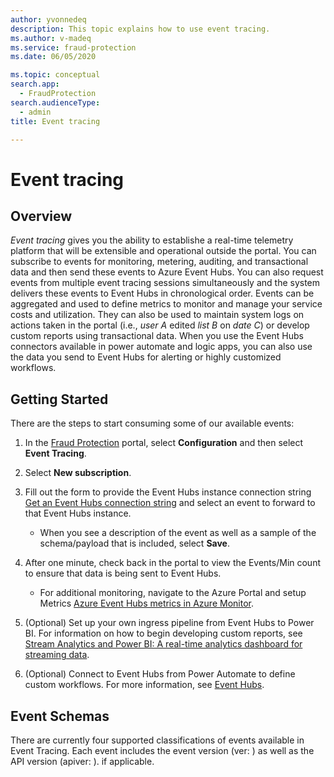 ```yaml
---
author: yvonnedeq
description: This topic explains how to use event tracing.
ms.author: v-madeq
ms.service: fraud-protection
ms.date: 06/05/2020

ms.topic: conceptual
search.app: 
  - FraudProtection
search.audienceType:
  - admin
title: Event tracing 

---
```

# Event tracing

## Overview

*Event tracing* gives you the ability to establishe a real-time telemetry platform that will be extensible and operational outside the portal. You can subscribe to events for monitoring, metering, auditing, and transactional data and then send these events to Azure Event Hubs. You can also request events from multiple event tracing sessions simultaneously and the system delivers these events to Event Hubs in chronological order.
Events can be aggregated and used to define metrics to monitor and manage your service costs and utilization. They can also be used to maintain system logs on actions taken in the portal (i.e., *user A* edited *list B* on *date C*) or develop custom reports using transactional data. When you use the Event Hubs connectors available in power automate and logic apps, you can also use the data you send to Event Hubs for alerting or highly customized workflows.

## Getting Started
There are the steps to start consuming some of our available events:

1.	In the [Fraud Protection](https://nam06.safelinks.protection.outlook.com/?url=https%3A%2F%2Fdfp.microsoft.com%2F&data=02%7C01%7Cv-madeq%40microsoft.com%7C86e8b55e29fd42e1c32508d806c77c4c%7C72f988bf86f141af91ab2d7cd011db47%7C1%7C0%7C637266801155879313&sdata=ildJrF5HjZLm3iUmRDEkA09BCEtiTvGDMhRJIglVFB8%3D&reserved=0) portal, select **Configuration** and then select **Event Tracing**.

1.	Select **New subscription**.

1.	Fill out the form to provide the Event Hubs instance connection string [Get an Event Hubs connection string](https://docs.microsoft.com/azure/event-hubs/event-hubs-get-connection-string) and select an event to forward to that Event Hubs instance. 

    - When you see a description of the event as well as a sample of the schema/payload that is included, select **Save**. 

1.	After one minute, check back in the portal to view the Events/Min count to ensure that data is being sent to Event Hubs. 

    - For additional monitoring, navigate to the Azure Portal and setup Metrics [Azure Event Hubs metrics in Azure Monitor](https://docs.microsoft.com/azure/event-hubs/event-hubs-metrics-azure-monitor).
    
1.	(Optional) Set up your own ingress pipeline from Event Hubs to Power BI. For information on how to begin developing custom reports, see [Stream Analytics and Power BI: A real-time analytics dashboard for streaming data](https://docs.microsoft.com/azure/stream-analytics/stream-analytics-power-bi-dashboard).

1.	(Optional) Connect to Event Hubs from Power Automate to define custom workflows. For more information, see [Event Hubs](https://docs.microsoft.com/connectors/eventhubs/).

## Event Schemas

There are currently four supported classifications of events available in Event Tracing. Each event includes the event version (ver: ) as well as the API version (apiver: ). if applicable.

